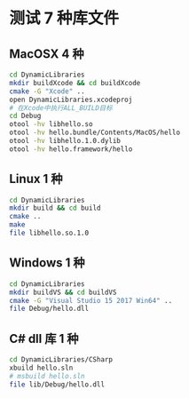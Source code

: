 # 测试 7 种库文件

## MacOSX 4 种

```bash
cd DynamicLibraries
mkdir buildXcode && cd buildXcode
cmake -G "Xcode" ..
open DynamicLibraries.xcodeproj
# 在Xcode中执行ALL_BUILD目标
cd Debug
otool -hv libhello.so
otool -hv hello.bundle/Contents/MacOS/hello
otool -hv libhello.1.0.dylib
otool -hv hello.framework/hello
```

## Linux 1 种

```bash
cd DynamicLibraries
mkdir build && cd build
cmake ..
make
file libhello.so.1.0
```

## Windows 1 种

```bash
cd DynamicLibraries
mkdir buildVS && cd buildVS
cmake -G "Visual Studio 15 2017 Win64" ..
file Debug/hello.dll
```

## C# dll 库 1 种

```bash
cd DynamicLibraries/CSharp
xbuild hello.sln
# msbuild hello.sln
file lib/Debug/hello.dll
```

